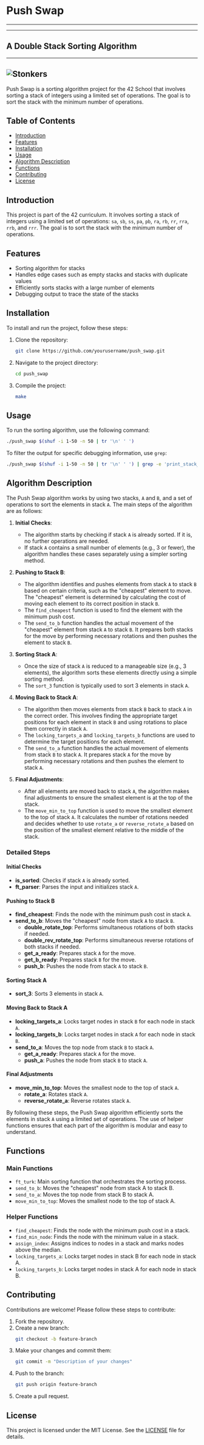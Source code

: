 # Push Swap
---
---
## A Double Stack Sorting Algorithm
---
![Stonkers](stonkers.jpeg)
---

Push Swap is a sorting algorithm project for the 42 School that involves sorting a stack of integers using a limited set of operations. The goal is to sort the stack with the minimum number of operations.

## Table of Contents

- [Introduction](#introduction)
- [Features](#features)
- [Installation](#installation)
- [Usage](#usage)
- [Algorithm Description](#algorithm-description)
- [Functions](#functions)
- [Contributing](#contributing)
- [License](#license)

## Introduction

This project is part of the 42 curriculum. It involves sorting a stack of integers using a limited set of operations: `sa`, `sb`, `ss`, `pa`, `pb`, `ra`, `rb`, `rr`, `rra`, `rrb`, and `rrr`. The goal is to sort the stack with the minimum number of operations.

## Features

- Sorting algorithm for stacks
- Handles edge cases such as empty stacks and stacks with duplicate values
- Efficiently sorts stacks with a large number of elements
- Debugging output to trace the state of the stacks

## Installation

To install and run the project, follow these steps:

1. Clone the repository:
    ```sh
    git clone https://github.com/yourusername/push_swap.git
    ```

2. Navigate to the project directory:
    ```sh
    cd push_swap
    ```

3. Compile the project:
    ```sh
    make
    ```

## Usage

To run the sorting algorithm, use the following command:

```sh
./push_swap $(shuf -i 1-50 -n 50 | tr '\n' ' ')
```

To filter the output for specific debugging information, use `grep`:

```sh
./push_swap $(shuf -i 1-50 -n 50 | tr '\n' ' ') | grep -e 'print_stack_values' -e 'is it sorted'
```

## Algorithm Description

The Push Swap algorithm works by using two stacks, `A` and `B`, and a set of operations to sort the elements in stack `A`. The main steps of the algorithm are as follows:

1. **Initial Checks**: 
    - The algorithm starts by checking if stack `A` is already sorted. If it is, no further operations are needed.
    - If stack `A` contains a small number of elements (e.g., 3 or fewer), the algorithm handles these cases separately using a simpler sorting method.

2. **Pushing to Stack B**: 
    - The algorithm identifies and pushes elements from stack `A` to stack `B` based on certain criteria, such as the "cheapest" element to move. The "cheapest" element is determined by calculating the cost of moving each element to its correct position in stack `B`.
    - The `find_cheapest` function is used to find the element with the minimum push cost.
    - The `send_to_b` function handles the actual movement of the "cheapest" element from stack `A` to stack `B`. It prepares both stacks for the move by performing necessary rotations and then pushes the element to stack `B`.

3. **Sorting Stack A**: 
    - Once the size of stack `A` is reduced to a manageable size (e.g., 3 elements), the algorithm sorts these elements directly using a simple sorting method.
    - The `sort_3` function is typically used to sort 3 elements in stack `A`.

4. **Moving Back to Stack A**: 
    - The algorithm then moves elements from stack `B` back to stack `A` in the correct order. This involves finding the appropriate target positions for each element in stack `B` and using rotations to place them correctly in stack `A`.
    - The `locking_targets_a` and `locking_targets_b` functions are used to determine the target positions for each element.
    - The `send_to_a` function handles the actual movement of elements from stack `B` to stack `A`. It prepares stack `A` for the move by performing necessary rotations and then pushes the element to stack `A`.

5. **Final Adjustments**: 
    - After all elements are moved back to stack `A`, the algorithm makes final adjustments to ensure the smallest element is at the top of the stack.
    - The `move_min_to_top` function is used to move the smallest element to the top of stack `A`. It calculates the number of rotations needed and decides whether to use `rotate_a` or `reverse_rotate_a` based on the position of the smallest element relative to the middle of the stack.

### Detailed Steps

#### Initial Checks

- **is_sorted**: Checks if stack `A` is already sorted.
- **ft_parser**: Parses the input and initializes stack `A`.

#### Pushing to Stack B

- **find_cheapest**: Finds the node with the minimum push cost in stack `A`.
- **send_to_b**: Moves the "cheapest" node from stack `A` to stack `B`.
  - **double_rotate_top**: Performs simultaneous rotations of both stacks if needed.
  - **double_rev_rotate_top**: Performs simultaneous reverse rotations of both stacks if needed.
  - **get_a_ready**: Prepares stack `A` for the move.
  - **get_b_ready**: Prepares stack `B` for the move.
  - **push_b**: Pushes the node from stack `A` to stack `B`.

#### Sorting Stack A

- **sort_3**: Sorts 3 elements in stack `A`.

#### Moving Back to Stack A

- **locking_targets_a**: Locks target nodes in stack `B` for each node in stack `A`.
- **locking_targets_b**: Locks target nodes in stack `A` for each node in stack `B`.
- **send_to_a**: Moves the top node from stack `B` to stack `A`.
  - **get_a_ready**: Prepares stack `A` for the move.
  - **push_a**: Pushes the node from stack `B` to stack `A`.

#### Final Adjustments

- **move_min_to_top**: Moves the smallest node to the top of stack `A`.
  - **rotate_a**: Rotates stack `A`.
  - **reverse_rotate_a**: Reverse rotates stack `A`.


By following these steps, the Push Swap algorithm efficiently sorts the elements in stack `A` using a limited set of operations. The use of helper functions ensures that each part of the algorithm is modular and easy to understand.

## Functions

### Main Functions

- `ft_turk`: Main sorting function that orchestrates the sorting process.
- `send_to_b`: Moves the "cheapest" node from stack A to stack B.
- `send_to_a`: Moves the top node from stack B to stack A.
- `move_min_to_top`: Moves the smallest node to the top of stack A.

### Helper Functions

- `find_cheapest`: Finds the node with the minimum push cost in a stack.
- `find_min_node`: Finds the node with the minimum value in a stack.
- `assign_index`: Assigns indices to nodes in a stack and marks nodes above the median.
- `locking_targets_a`: Locks target nodes in stack B for each node in stack A.
- `locking_targets_b`: Locks target nodes in stack A for each node in stack B.

## Contributing

Contributions are welcome! Please follow these steps to contribute:

1. Fork the repository.
2. Create a new branch:
    ```sh
    git checkout -b feature-branch
    ```
3. Make your changes and commit them:
    ```sh
    git commit -m "Description of your changes"
    ```
4. Push to the branch:
    ```sh
    git push origin feature-branch
    ```
5. Create a pull request.

## License

This project is licensed under the MIT License. See the [LICENSE](LICENSE) file for details.